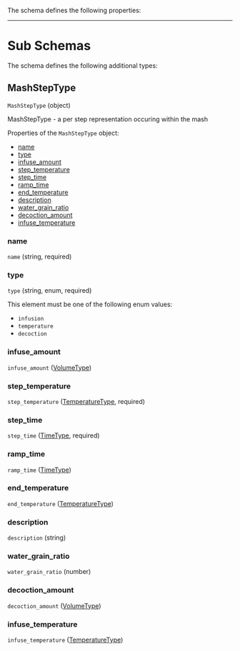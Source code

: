 The schema defines the following properties:

---

# Sub Schemas

The schema defines the following additional types:

## MashStepType
`MashStepType` (object)

MashStepType - a per step representation occuring within the mash

Properties of the `MashStepType` object:

* [name](#name)
* [type](#type)
* [infuse_amount](#infuse_amount)
* [step_temperature](#step_temperature)
* [step_time](#step_time)
* [ramp_time](#ramp_time)
* [end_temperature](#end_temperature)
* [description](#description)
* [water_grain_ratio](#water_grain_ratio)
* [decoction_amount](#decoction_amount)
* [infuse_temperature](#infuse_temperature)

### name
 `name` (string, required)

### type
 `type` (string, enum, required)

This element must be one of the following enum values:

* `infusion`
* `temperature`
* `decoction`

### infuse_amount
 `infuse_amount` ([VolumeType](measureable_units.json.md/#volumetype))

### step_temperature
 `step_temperature` ([TemperatureType](measureable_units.json.md/#temperaturetype), required)

### step_time
 `step_time` ([TimeType](measureable_units.json.md/#timetype), required)

### ramp_time
 `ramp_time` ([TimeType](measureable_units.json.md/#timetype))

### end_temperature
 `end_temperature` ([TemperatureType](measureable_units.json.md/#temperaturetype))

### description
 `description` (string)

### water_grain_ratio
 `water_grain_ratio` (number)

### decoction_amount
 `decoction_amount` ([VolumeType](measureable_units.json.md/#volumetype))

### infuse_temperature
 `infuse_temperature` ([TemperatureType](measureable_units.json.md/#temperaturetype))